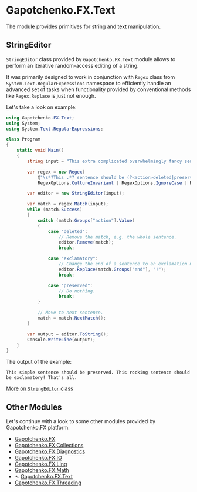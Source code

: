 ﻿# Gapotchenko.FX.Text

The module provides primitives for string and text manipulation.

## StringEditor

`StringEditor` class provided by `Gapotchenko.FX.Text` module allows to perform an iterative random-access editing of a string.

It was primarily designed to work in conjunction with `Regex` class from `System.Text.RegularExpressions` namespace to efficiently handle an advanced set of tasks
when functionality provided by conventional methods like `Regex.Replace` is just not enough.

Let's take a look on example:

``` csharp
using Gapotchenko.FX.Text;
using System;
using System.Text.RegularExpressions;

class Program
{
    static void Main()
    {
        string input = "This extra complicated overwhelmingly fancy sentence should be deleted. This simple sentence should be preserved. This another demo sentence should be deleted. This rocking sentence should be exclamatory... That's all.";

        var regex = new Regex(
            @"\s*?This .*? sentence should be (?<action>deleted|preserved|exclamatory)(?<end>(\.|!)+)\s*",
            RegexOptions.CultureInvariant | RegexOptions.IgnoreCase | RegexOptions.ExplicitCapture);

        var editor = new StringEditor(input);

        var match = regex.Match(input);
        while (match.Success)
        {
            switch (match.Groups["action"].Value)
            {
                case "deleted":
                    // Remove the match, e.g. the whole sentence.
                    editor.Remove(match);
                    break;

                case "exclamatory":
                    // Change the end of a sentence to an exclamation mark.
                    editor.Replace(match.Groups["end"], "!");
                    break;

                case "preserved":
                    // Do nothing.
                    break;
            }

            // Move to next sentence.
            match = match.NextMatch();
        }

        var output = editor.ToString();
        Console.WriteLine(output);
    }        
}
```

The output of the example:

```
This simple sentence should be preserved. This rocking sentence should be exclamatory! That's all.
```

[More on `StringEditor` class](StringEditor.md#one-shot-editing-operations)

## Other Modules

Let's continue with a look to some other modules provided by Gapotchenko.FX platform:

- [Gapotchenko.FX](../Gapotchenko.FX)
- [Gapotchenko.FX.Collections](../Gapotchenko.FX.Collections)
- [Gapotchenko.FX.Diagnostics](../Gapotchenko.FX.Diagnostics.CommandLine)
- [Gapotchenko.FX.IO](../Gapotchenko.FX.IO)
- [Gapotchenko.FX.Linq](../Gapotchenko.FX.Linq)
- [Gapotchenko.FX.Math](../Gapotchenko.FX.Math)
- &#x27B4; [Gapotchenko.FX.Text](../Gapotchenko.FX.Text)
- [Gapotchenko.FX.Threading](../Gapotchenko.FX.Threading)
